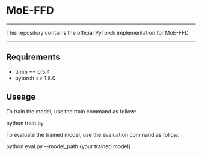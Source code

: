 # MoE-FFD

------
This repository contains the official PyTorch implementation for MoE-FFD.

------

## Requirements
- timm == 0.5.4
- pytorch == 1.8.0

## Useage
To train the model, use the train command as follow:

python train.py

To evaluate the trained model, use the evaluation command as follow:

python eval.py --model_path {your trained model}

      
